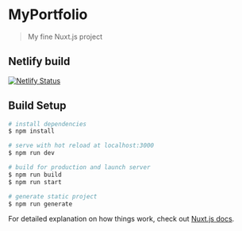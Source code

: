 # MyPortfolio

> My fine Nuxt.js project

## Netlify build

[![Netlify Status](https://api.netlify.com/api/v1/badges/84554709-9848-48b4-9794-84068764cdb9/deploy-status)](https://app.netlify.com/sites/kazuki-komori-portfolio/deploys)

## Build Setup

```bash
# install dependencies
$ npm install

# serve with hot reload at localhost:3000
$ npm run dev

# build for production and launch server
$ npm run build
$ npm run start

# generate static project
$ npm run generate
```

For detailed explanation on how things work, check out [Nuxt.js docs](https://nuxtjs.org).
